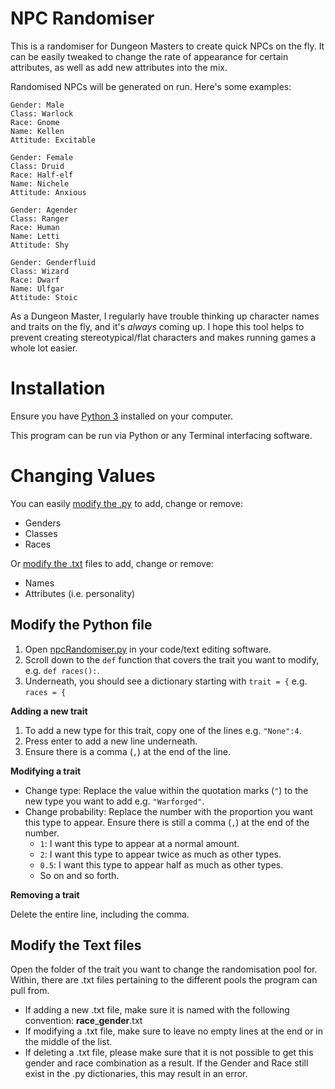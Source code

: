 # NPC Randomiser

This is a randomiser for Dungeon Masters to create quick NPCs on the fly. It can be easily tweaked to change the rate of appearance for certain attributes, as well as add new attributes into the mix. 

Randomised NPCs will be generated on run. Here's some examples:
```
Gender: Male
Class: Warlock
Race: Gnome
Name: Kellen
Attitude: Excitable
```

```
Gender: Female
Class: Druid
Race: Half-elf
Name: Nichele
Attitude: Anxious
```

```
Gender: Agender
Class: Ranger
Race: Human
Name: Letti
Attitude: Shy
```

```
Gender: Genderfluid
Class: Wizard
Race: Dwarf
Name: Ulfgar
Attitude: Stoic
```

As a Dungeon Master, I regularly have trouble thinking up character names and traits on the fly, and it's *always* coming up. I hope this tool helps to prevent creating stereotypical/flat characters and makes running games a whole lot easier.

# Installation
Ensure you have [Python 3](https://www.python.org/downloads/) installed on your computer.

This program can be run via Python or any Terminal interfacing software.

# Changing Values
You can easily [modify the .py](#modify-the-python-file) to add, change or remove:
- Genders
- Classes
- Races

Or [modify the .txt](#modify-the-text-files) files to add, change or remove:
- Names
- Attributes (i.e. personality)

## Modify the Python file
1. Open [npcRandomiser.py](https://github.com/buhains/NPC-Randomiser/blob/main/npcRandomiser.py) in your code/text editing software.
2. Scroll down to the `def` function that covers the trait you want to modify, e.g. `def races():`.
3. Underneath, you should see a dictionary starting with `trait = {` e.g. `races = {`

**Adding a new trait**
1. To add a new type for this trait, copy one of the lines e.g. `"None":4`. 
2. Press enter to add a new line underneath.
3. Ensure there is a comma (`,`) at the end of the line.

**Modifying a trait**
- Change type: Replace the value within the quotation marks (`"`) to the new type you want to add e.g. `"Warforged"`.
- Change probability: Replace the number with the proportion you want this type to appear. Ensure there is still a comma (`,`) at the end of the number.
    - `1`: I want this type to appear at a normal amount.
    - `2`: I want this type to appear twice as much as other types.
    - `0.5`: I want this type to appear half as much as other types.
    - So on and so forth.

**Removing a trait**

Delete the entire line, including the comma. 

## Modify the Text files
Open the folder of the trait you want to change the randomisation pool for. Within, there are .txt files pertaining to the different pools the program can pull from.
- If adding a new .txt file, make sure it is named with the following convention: **race**_**gender**.txt
- If modifying a .txt file, make sure to leave no empty lines at the end or in the middle of the list.
- If deleting a .txt file, please make sure that it is not possible to get this gender and race combination as a result.
If the Gender and Race still exist in the .py dictionaries, this may result in an error.